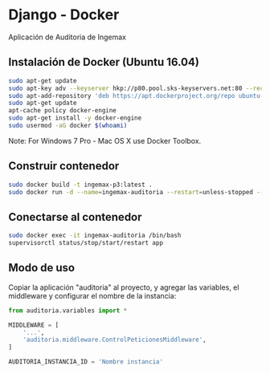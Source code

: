 # Django - Docker
Aplicación de Auditoria de Ingemax


## Instalación de Docker (Ubuntu 16.04)
```sh
sudo apt-get update
sudo apt-key adv --keyserver hkp://p80.pool.sks-keyservers.net:80 --recv-keys 58118E89F3A912897C070ADBF76221572C52609D
sudo apt-add-repository 'deb https://apt.dockerproject.org/repo ubuntu-xenial main'
sudo apt-get update
apt-cache policy docker-engine
sudo apt-get install -y docker-engine
sudo usermod -aG docker $(whoami)
```
Note: For Windows 7 Pro - Mac OS X use Docker Toolbox.

## Construir contenedor
```sh
sudo docker build -t ingemax-p3:latest .
sudo docker run -d --name=ingemax-auditoria --restart=unless-stopped --network=ingemax_network -e APP_NAME=ingemax_auditoria -v /srv:/srv -p 9000:8000 ingemax-p3:latest
```

## Conectarse al contenedor
```sh
sudo docker exec -it ingemax-auditoria /bin/bash
supervisorctl status/stop/start/restart app
```

## Modo de uso
Copiar la aplicación "auditoria" al proyecto, y agregar las variables, el middleware y configurar el nombre de la instancia:
```python
from auditoria.variables import *

MIDDLEWARE = [
	'...',
	'auditoria.middleware.ControlPeticionesMiddleware',
]

AUDITORIA_INSTANCIA_ID = 'Nombre instancia'
```